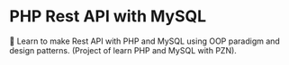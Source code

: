 # PHP Rest API with MySQL
🐘 Learn to make Rest API with PHP and MySQL using OOP paradigm and design patterns. (Project of learn PHP and MySQL with PZN).
